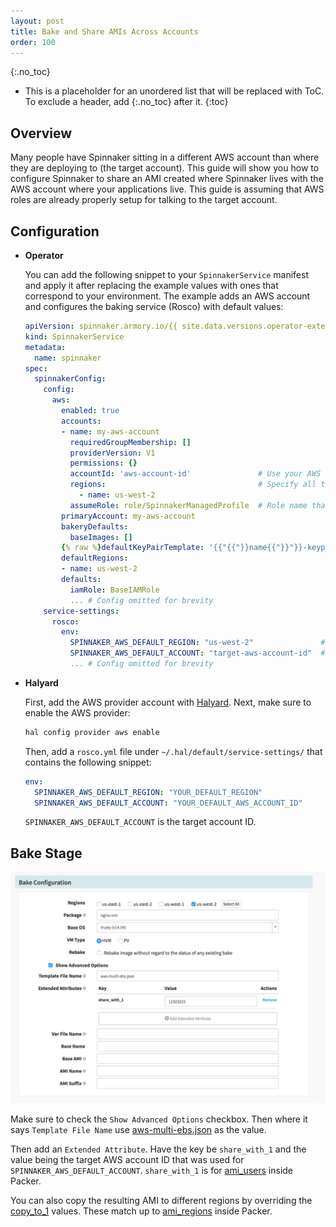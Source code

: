 ```yaml
---
layout: post
title: Bake and Share AMIs Across Accounts
order: 100
---
```

{:.no_toc}
* This is a placeholder for an unordered list that will be replaced with ToC. To exclude a header, add {:.no_toc} after it.
{:toc}

## Overview

Many people have Spinnaker sitting in a different AWS account than where they are deploying to (the target account). This guide will show you how to configure Spinnaker to share an AMI created where Spinnaker lives with the AWS account where your applications live. This guide is assuming that AWS roles are already properly setup for talking to the target account.

## Configuration

* **Operator**

    You can add the following snippet to your `SpinnakerService` manifest and apply it after replacing the example values with ones that correspond to your environment. The example adds an AWS account and configures the baking service (Rosco) with default values:
    
    ```yaml
    apiVersion: spinnaker.armory.io/{{ site.data.versions.operator-extended-crd-version }}
    kind: SpinnakerService
    metadata:
      name: spinnaker
    spec:
      spinnakerConfig:
        config: 
          aws:
            enabled: true
            accounts:
            - name: my-aws-account
              requiredGroupMembership: []
              providerVersion: V1
              permissions: {}
              accountId: 'aws-account-id'               # Use your AWS account id
              regions:                                  # Specify all target regions for deploying applications
                - name: us-west-2
              assumeRole: role/SpinnakerManagedProfile  # Role name that worker nodes of Spinnaker cluster can assume in the target account to make deployments and scan infrastructure
            primaryAccount: my-aws-account
            bakeryDefaults:
              baseImages: []
            {% raw %}defaultKeyPairTemplate: '{{"{{"}}name{{"}}"}}-keypair'{% endraw %}
            defaultRegions:
            - name: us-west-2
            defaults:
              iamRole: BaseIAMRole
              ... # Config omitted for brevity
        service-settings:
          rosco:
            env:
              SPINNAKER_AWS_DEFAULT_REGION: "us-west-2"               # Replace by default bake region
              SPINNAKER_AWS_DEFAULT_ACCOUNT: "target-aws-account-id"  # Target AWS account id
              ... # Config omitted for brevity
    ```

* **Halyard**

    First, add the AWS provider account with [Halyard](https://github.com/spinnaker/halyard/blob/master/docs/commands.md#hal-config-provider-aws-account-add). Next, make sure to enable the AWS provider:

    ```bash
    hal config provider aws enable
    ```

    Then, add a `rosco.yml` file under `~/.hal/default/service-settings/` that contains the following snippet:

    ```yaml
    env:
      SPINNAKER_AWS_DEFAULT_REGION: "YOUR_DEFAULT_REGION"
      SPINNAKER_AWS_DEFAULT_ACCOUNT: "YOUR_DEFAULT_AWS_ACCOUNT_ID"
    ```

    `SPINNAKER_AWS_DEFAULT_ACCOUNT` is the target account ID.

## Bake Stage

![Bake Stage](/images/bake-and-share-1.png)

Make sure to check the `Show Advanced Options` checkbox. Then where it says `Template File Name` use [aws-multi-ebs.json](https://github.com/spinnaker/rosco/blob/ccb004e511b14642218aaf229923fefa0a9c250c/rosco-web/config/packer/aws-multi-ebs.json) as the value.

Then add an `Extended Attribute`. Have the key be `share_with_1` and the value being the target AWS account ID that was used for `SPINNAKER_AWS_DEFAULT_ACCOUNT`. `share_with_1` is for [ami_users](https://www.packer.io/docs/builders/amazon-ebs.html#ami_users) inside Packer.

You can also copy the resulting AMI to different regions by overriding the [copy_to_1](https://github.com/spinnaker/rosco/blob/ccb004e511b14642218aaf229923fefa0a9c250c/rosco-web/config/packer/aws-multi-ebs.json#L33) values. These match up to [ami_regions](https://www.packer.io/docs/builders/amazon-instance.html#ami_regions) inside Packer.

